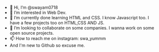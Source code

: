 - 👋 Hi, I’m @swayam0718
- 👀 I’m interested in Web Dev.
- 🌱 I’m currently done learning HTML and CSS. I know Javascript too. I have a few projects too on HTML,CSS AND JS. 
- 💞️ I’m looking to collaborate on some companies. I wanna work on some open source projects. 
- 📫 How to reach me on instagram: swa_yummm
- And I'm new to Github so excuse me. 

<!---
swayam0718/swayam0718 is a ✨ special ✨ repository because its `README.md` (this file) appears on your GitHub profile.
You can click the Preview link to take a look at your changes.
--->
